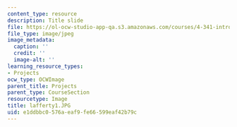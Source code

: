 ```yaml
---
content_type: resource
description: Title slide
file: https://ol-ocw-studio-app-qa.s3.amazonaws.com/courses/4-341-introduction-to-photography-fall-2002/e1ddbbc0576aeaf9fe66599eaf42b79c_lafferty1.JPG
file_type: image/jpeg
image_metadata:
  caption: ''
  credit: ''
  image-alt: ''
learning_resource_types:
- Projects
ocw_type: OCWImage
parent_title: Projects
parent_type: CourseSection
resourcetype: Image
title: lafferty1.JPG
uid: e1ddbbc0-576a-eaf9-fe66-599eaf42b79c
---
```

